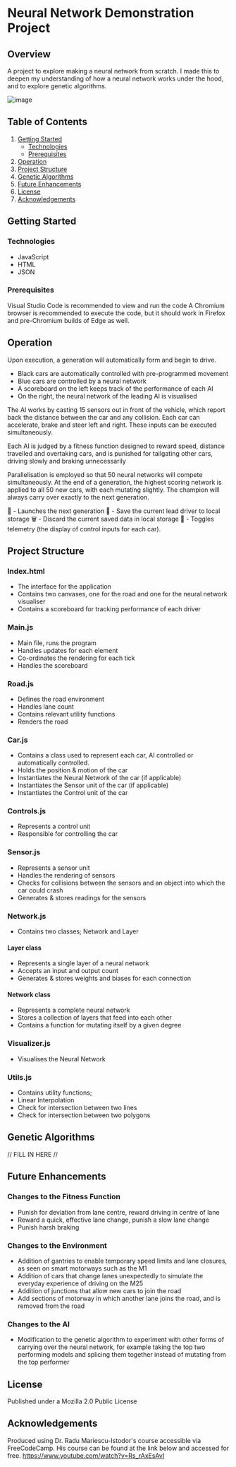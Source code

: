 # Neural Network Demonstration Project

## Overview

A project to explore making a neural network from scratch. I made this to deepen my understanding of how a neural network works under the hood, and to explore genetic algorithms.

![image](https://github.com/sofia-sudo/SelfDrivingCarJS/assets/66554514/4b9d7193-2299-4495-922b-aa2fd746d003)


## Table of Contents

1. [Getting Started](#getting-started)
    - [Technologies](#technologies)
    - [Prerequisites](#prerequisites)
2. [Operation](#usage)
3. [Project Structure](#project-structure)
4. [Genetic Algorithms](#data)
5. [Future Enhancements](#future-enhancements)
6. [License](#license)
7. [Acknowledgements](#acknowledgements)

## Getting Started

### Technologies

- JavaScript
- HTML
- JSON
  
### Prerequisites

Visual Studio Code is recommended to view and run the code
A Chromium browser is recommended to execute the code, but it should work in Firefox and pre-Chromium builds of Edge as well.

## Operation

Upon execution, a generation will automatically form and begin to drive.
- Black cars are automatically controlled with pre-programmed movement
- Blue cars are controlled by a neural network
- A scoreboard on the left keeps track of the performance of each AI
- On the right, the neural network of the leading AI is visualised

The AI works by casting 15 sensors out in front of the vehicle, which report back the distance between the car and any collision. Each car can accelerate, brake and steer left and right. These inputs can be executed simultaneously.

Each AI is judged by a fitness function designed to reward speed, distance travelled and overtaking cars, and is punished for tailgating other cars, driving slowly and braking unnecessarily

Parallelisation is employed so that 50 neural networks will compete simultaneously. At the end of a generation, the highest scoring network is applied to all 50 new cars, with each mutating slightly. The champion will always carry over exactly to the next generation.

🔁 - Launches the next generation
💾 - Save the current lead driver to local storage
🗑️ - Discard the current saved data in local storage
📡 - Toggles telemetry (the display of control inputs for each car).

## Project Structure

### Index.html
- The interface for the application
- Contains two canvases, one for the road and one for the neural network visualiser
- Contains a scoreboard for tracking performance of each driver

### Main.js
- Main file, runs the program
- Handles updates for each element
- Co-ordinates the rendering for each tick
- Handles the scoreboard

### Road.js
- Defines the road environment
- Handles lane count
- Contains relevant utility functions
- Renders the road

### Car.js
- Contains a class used to represent each car, AI controlled or automatically controlled.
- Holds the position & motion of the car
- Instantiates the Neural Network of the car (if applicable)
- Instantiates the Sensor unit of the car (if applicable)
- Instantiates the Control unit of the car

### Controls.js
- Represents a control unit
- Responsible for controlling the car

### Sensor.js
- Represents a sensor unit
- Handles the rendering of sensors
- Checks for collisions between the sensors and an object into which the car could crash
- Generates & stores readings for the sensors

### Network.js
- Contains two classes; Network and Layer

#### Layer class
- Represents a single layer of a neural network
- Accepts an input and output count
- Generates & stores weights and biases for each connection

#### Network class
- Represents a complete neural network
- Stores a collection of layers that feed into each other
- Contains a function for mutating itself by a given degree

### Visualizer.js
- Visualises the Neural Network

### Utils.js
- Contains utility functions;
- Linear Interpolation
- Check for intersection between two lines
- Check for intersection between two polygons

## Genetic Algorithms
// FILL IN HERE //

## Future Enhancements

### Changes to the Fitness Function
- Punish for deviation from lane centre, reward driving in centre of lane
- Reward a quick, effective lane change, punish a slow lane change
- Punish harsh braking

### Changes to the Environment
- Addition of gantries to enable temporary speed limits and lane closures, as seen on smart motorways such as the M1
- Addition of cars that change lanes unexpectedly to simulate the everyday experience of driving on the M25
- Addition of junctions that allow new cars to join the road
- Add sections of motorway in which another lane joins the road, and is removed from the road

### Changes to the AI
- Modification to the genetic algorithm to experiment with other forms of carrying over the neural network, for example taking the top two performing models and splicing them together instead of mutating from the top performer

## License
Published under a Mozilla 2.0 Public License

## Acknowledgements
Produced using Dr. Radu Mariescu-Istodor's course accessible via FreeCodeCamp.
His course can be found at the link below and accessed for free.
https://www.youtube.com/watch?v=Rs_rAxEsAvI
